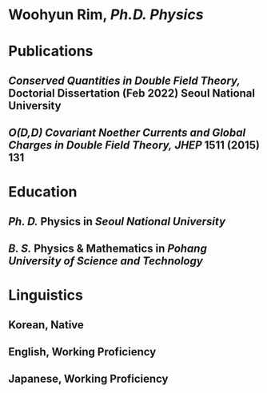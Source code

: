 Woohyun Rim,
*Ph.D. Physics*
===========
# Publications
## *Conserved Quantities in Double Field Theory,* Doctorial Dissertation (Feb 2022) Seoul National University
## *O(D,D) Covariant Noether Currents and Global Charges in Double Field Theory,* *JHEP* **1511** (2015) 131

# Education
## *Ph. D.* Physics in *Seoul National University*
## *B. S.* Physics & Mathematics in *Pohang University of Science and Technology*

# Linguistics
## Korean, Native
## English, Working Proficiency
## Japanese, Working Proficiency